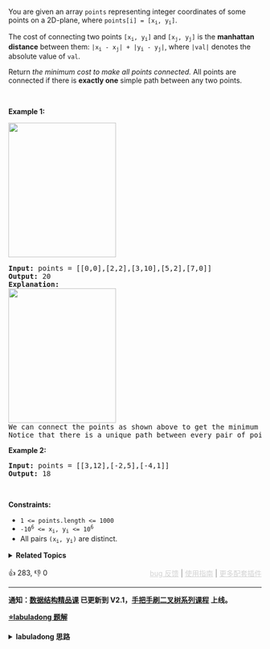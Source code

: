 <p>You are given an array <code>points</code> representing integer coordinates of some points on a 2D-plane, where <code>points[i] = [x<sub>i</sub>, y<sub>i</sub>]</code>.</p>

<p>The cost of connecting two points <code>[x<sub>i</sub>, y<sub>i</sub>]</code> and <code>[x<sub>j</sub>, y<sub>j</sub>]</code> is the <strong>manhattan distance</strong> between them: <code>|x<sub>i</sub> - x<sub>j</sub>| + |y<sub>i</sub> - y<sub>j</sub>|</code>, where <code>|val|</code> denotes the absolute value of <code>val</code>.</p>

<p>Return <em>the minimum cost to make all points connected.</em> All points are connected if there is <strong>exactly one</strong> simple path between any two points.</p>

<p>&nbsp;</p> 
<p><strong class="example">Example 1:</strong></p> 
<img alt="" src="https://assets.leetcode.com/uploads/2020/08/26/d.png" style="width: 214px; height: 268px;" /> 
<pre>
<strong>Input:</strong> points = [[0,0],[2,2],[3,10],[5,2],[7,0]]
<strong>Output:</strong> 20
<strong>Explanation:</strong> 
<img alt="" src="https://assets.leetcode.com/uploads/2020/08/26/c.png" style="width: 214px; height: 268px;" />
We can connect the points as shown above to get the minimum cost of 20.
Notice that there is a unique path between every pair of points.
</pre>

<p><strong class="example">Example 2:</strong></p>

<pre>
<strong>Input:</strong> points = [[3,12],[-2,5],[-4,1]]
<strong>Output:</strong> 18
</pre>

<p>&nbsp;</p> 
<p><strong>Constraints:</strong></p>

<ul> 
 <li><code>1 &lt;= points.length &lt;= 1000</code></li> 
 <li><code>-10<sup>6</sup> &lt;= x<sub>i</sub>, y<sub>i</sub> &lt;= 10<sup>6</sup></code></li> 
 <li>All pairs <code>(x<sub>i</sub>, y<sub>i</sub>)</code> are distinct.</li> 
</ul>

<details><summary><strong>Related Topics</strong></summary>并查集 | 图 | 数组 | 最小生成树</details><br>

<div>👍 283, 👎 0<span style='float: right;'><span style='color: gray;'><a href='https://github.com/labuladong/fucking-algorithm/discussions/939' target='_blank' style='color: lightgray;text-decoration: underline;'>bug 反馈</a> | <a href='https://labuladong.gitee.io/article/fname.html?fname=jb插件简介' target='_blank' style='color: lightgray;text-decoration: underline;'>使用指南</a> | <a href='https://labuladong.github.io/algo/images/others/%E5%85%A8%E5%AE%B6%E6%A1%B6.jpg' target='_blank' style='color: lightgray;text-decoration: underline;'>更多配套插件</a></span></span></div>

<div id="labuladong"><hr>

**通知：[数据结构精品课](https://aep.h5.xeknow.com/s/1XJHEO) 已更新到 V2.1，[手把手刷二叉树系列课程](https://aep.xet.tech/s/3YGcq3) 上线。**



<p><strong><a href="https://labuladong.gitee.io/article/slug.html?slug=min-cost-to-connect-all-points" target="_blank">⭐️labuladong 题解</a></strong></p>
<details><summary><strong>labuladong 思路</strong></summary>

## 基本思路

很显然这也是一个标准的最小生成树问题：每个点就是无向加权图中的节点，边的权重就是曼哈顿距离，连接所有点的最小费用就是最小生成树的权重和。

所以解法思路就是先生成所有的边以及权重，然后对这些边执行 Kruskal 算法即可。

这道题做了一个小的变通：每个坐标点是一个二元组，那么按理说应该用五元组表示一条带权重的边，但这样的话不便执行 Union-Find 算法；所以我们用 `points` 数组中的索引代表每个坐标点，这样就可以直接复用之前的 Kruskal 算法逻辑了。

**详细题解：[Kruskal 最小生成树算法](https://labuladong.github.io/article/fname.html?fname=kruskal)**

**标签：[图论算法](https://mp.weixin.qq.com/mp/appmsgalbum?__biz=MzAxODQxMDM0Mw==&action=getalbum&album_id=2122000448684457990)，并查集算法，最小生成树**

## 解法代码

提示：🟢 标记的是我写的解法代码，🤖 标记的是 chatGPT 翻译的多语言解法代码。如有错误，可以 [点这里](https://github.com/labuladong/fucking-algorithm/issues/1113) 反馈和修正。

<div class="tab-panel"><div class="tab-nav">
<button data-tab-item="cpp" class="tab-nav-button btn " data-tab-group="default" onclick="switchTab(this)">cpp🤖</button>

<button data-tab-item="python" class="tab-nav-button btn " data-tab-group="default" onclick="switchTab(this)">python🤖</button>

<button data-tab-item="java" class="tab-nav-button btn active" data-tab-group="default" onclick="switchTab(this)">java🟢</button>

<button data-tab-item="go" class="tab-nav-button btn " data-tab-group="default" onclick="switchTab(this)">go🤖</button>

<button data-tab-item="javascript" class="tab-nav-button btn " data-tab-group="default" onclick="switchTab(this)">javascript🤖</button>
</div><div class="tab-content">
<div data-tab-item="cpp" class="tab-item " data-tab-group="default"><div class="highlight">

```cpp
// 注意：cpp 代码由 chatGPT🤖 根据我的 java 代码翻译，旨在帮助不同背景的读者理解算法逻辑。
// 本代码已经通过力扣的测试用例，应该可直接成功提交。

class UF {
public:
    // 连通分量个数
    int count;
    // 存储一棵树
    vector<int> parent;
    // 记录树的「重量」
    vector<int> size;

    // n 为图中节点的个数
    UF(int n) {
        this->count = n;
        parent.resize(n);
        size.resize(n);
        for (int i = 0; i < n; i++) {
            parent[i] = i;
            size[i] = 1;
        }
    }

    // 将节点 p 和节点 q 连通
    void unionn(int p, int q) {
        int rootP = find(p);
        int rootQ = find(q);
        if (rootP == rootQ)
            return;

        // 小树接到大树下面，较平衡
        if (size[rootP] > size[rootQ]) {
            parent[rootQ] = rootP;
            size[rootP] += size[rootQ];
        } else {
            parent[rootP] = rootQ;
            size[rootQ] += size[rootP];
        }
        // 两个连通分量合并成一个连通分量
        count--;
    }

    // 判断节点 p 和节点 q 是否连通
    bool connected(int p, int q) {
        int rootP = find(p);
        int rootQ = find(q);
        return rootP == rootQ;
    }

    // 返回节点 x 的连通分量根节点
    int find(int x) {
        while (parent[x] != x) {
            // 进行路径压缩
            parent[x] = parent[parent[x]];
            x = parent[x];
        }
        return x;
    }

    // 返回图中的连通分量个数
    int getCount() {
        return this->count;
    }
};

class Solution {
public:
    int minCostConnectPoints(vector<vector<int>>& points) {
        int n = points.size();
        // 生成所有边及权重
        vector<vector<int>> edges;
        for (int i = 0; i < n; i++) {
            for (int j = i + 1; j < n; j++) {
                int xi = points[i][0], yi = points[i][1];
                int xj = points[j][0], yj = points[j][1];
                // 用坐标点在 points 中的索引表示坐标点
                edges.push_back({i, j, abs(xi - xj) + abs(yi - yj)});
            }
        }
        // 将边按照权重从小到大排序
        sort(edges.begin(), edges.end(), [](auto& a, auto& b){
            return a[2] < b[2];
        });
        // 执行 Kruskal 算法
        int mst = 0;
        UF uf(n);
        for (auto& edge : edges) {
            int u = edge[0];
            int v = edge[1];
            int weight = edge[2];
            // 若这条边会产生环，则不能加入 mst
            if (uf.connected(u, v)) {
                continue;
            }
            // 若这条边不会产生环，则属于最小生成树
            mst += weight;
            uf.unionn(u, v);
        }
        return mst;
    }
};
```

</div></div>

<div data-tab-item="python" class="tab-item " data-tab-group="default"><div class="highlight">

```python
# 注意：python 代码由 chatGPT🤖 根据我的 java 代码翻译，旨在帮助不同背景的读者理解算法逻辑。
# 本代码已经通过力扣的测试用例，应该可直接成功提交。

class Solution:
    def minCostConnectPoints(self, points: List[List[int]]) -> int:
        n = len(points)
        # 生成所有边及权重
        edges = []
        for i in range(n):
            for j in range(i + 1, n):
                xi, yi = points[i][0], points[i][1]
                xj, yj = points[j][0], points[j][1]
                # 用坐标点在 points 中的索引表示坐标点
                edges.append([i, j, abs(xi - xj) + abs(yi - yj)])
        # 将边按照权重从小到大排序
        edges.sort(key=lambda x: x[2])
        # 执行 Kruskal 算法
        mst = 0
        uf = UF(n)
        for edge in edges:
            u = edge[0]
            v = edge[1]
            weight = edge[2]
            # 若这条边会产生环，则不能加入 mst
            if uf.connected(u, v):
                continue
            # 若这条边不会产生环，则属于最小生成树
            mst += weight
            uf.union(u, v)
        return mst

class UF:
    # 连通分量个数
    count = 0
    # 存储一棵树
    parent = []
    # 记录树的「重量」
    size = []

    def __init__(self, n: int):
        # n 为图中节点的个数
        self.count = n
        self.parent = [i for i in range(n)]
        self.size = [1] * n

    # 将节点 p 和节点 q 连通
    def union(self, p: int, q: int) -> None:
        root_p = self.find(p)
        root_q = self.find(q)
        if root_p == root_q:
            return

        # 小树接到大树下面，较平衡
        if self.size[root_p] > self.size[root_q]:
            self.parent[root_q] = root_p
            self.size[root_p] += self.size[root_q]
        else:
            self.parent[root_p] = root_q
            self.size[root_q] += self.size[root_p]

        # 两个连通分量合并成一个连通分量
        self.count -= 1

    # 判断节点 p 和节点 q 是否连通
    def connected(self, p: int, q: int) -> bool:
        root_p = self.find(p)
        root_q = self.find(q)
        return root_p == root_q

    # 返回节点 x 的连通分量根节点
    def find(self, x: int) -> int:
        while self.parent[x] != x:
            # 进行路径压缩
            self.parent[x] = self.parent[self.parent[x]]
            x = self.parent[x]
        return x

    # 返回图中的连通分量个数
    def count(self) -> int:
        return self.count
```

</div></div>

<div data-tab-item="java" class="tab-item active" data-tab-group="default"><div class="highlight">

```java
class Solution {
    public int minCostConnectPoints(int[][] points) {
        int n = points.length;
        // 生成所有边及权重
        List<int[]> edges = new ArrayList<>();
        for (int i = 0; i < n; i++) {
            for (int j = i + 1; j < n; j++) {
                int xi = points[i][0], yi = points[i][1];
                int xj = points[j][0], yj = points[j][1];
                // 用坐标点在 points 中的索引表示坐标点
                edges.add(new int[]{
                        i, j, Math.abs(xi - xj) + Math.abs(yi - yj)
                });
            }
        }
        // 将边按照权重从小到大排序
        Collections.sort(edges, (a, b) -> {
            return a[2] - b[2];
        });
        // 执行 Kruskal 算法
        int mst = 0;
        UF uf = new UF(n);
        for (int[] edge : edges) {
            int u = edge[0];
            int v = edge[1];
            int weight = edge[2];
            // 若这条边会产生环，则不能加入 mst
            if (uf.connected(u, v)) {
                continue;
            }
            // 若这条边不会产生环，则属于最小生成树
            mst += weight;
            uf.union(u, v);
        }
        return mst;
    }

    class UF {
        // 连通分量个数
        private int count;
        // 存储一棵树
        private int[] parent;
        // 记录树的「重量」
        private int[] size;

        // n 为图中节点的个数
        public UF(int n) {
            this.count = n;
            parent = new int[n];
            size = new int[n];
            for (int i = 0; i < n; i++) {
                parent[i] = i;
                size[i] = 1;
            }
        }

        // 将节点 p 和节点 q 连通
        public void union(int p, int q) {
            int rootP = find(p);
            int rootQ = find(q);
            if (rootP == rootQ)
                return;

            // 小树接到大树下面，较平衡
            if (size[rootP] > size[rootQ]) {
                parent[rootQ] = rootP;
                size[rootP] += size[rootQ];
            } else {
                parent[rootP] = rootQ;
                size[rootQ] += size[rootP];
            }
            // 两个连通分量合并成一个连通分量
            count--;
        }

        // 判断节点 p 和节点 q 是否连通
        public boolean connected(int p, int q) {
            int rootP = find(p);
            int rootQ = find(q);
            return rootP == rootQ;
        }

        // 返回节点 x 的连通分量根节点
        private int find(int x) {
            while (parent[x] != x) {
                // 进行路径压缩
                parent[x] = parent[parent[x]];
                x = parent[x];
            }
            return x;
        }

        // 返回图中的连通分量个数
        public int count() {
            return count;
        }
    }
}
```

</div></div>

<div data-tab-item="go" class="tab-item " data-tab-group="default"><div class="highlight">

```go
// 注意：go 代码由 chatGPT🤖 根据我的 java 代码翻译，旨在帮助不同背景的读者理解算法逻辑。
// 本代码还未经过力扣测试，仅供参考，如有疑惑，可以参照我写的 java 代码对比查看。

func minCostConnectPoints(points [][]int) int {
    n := len(points)
    // 生成所有边及权重
    edges := make([][]int, 0)
    for i := 0; i < n; i++ {
        for j := i + 1; j < n; j++ {
            xi, yi := points[i][0], points[i][1]
            xj, yj := points[j][0], points[j][1]
            // 用坐标点在 points 中的索引表示坐标点
            edges = append(edges, []int{i, j, abs(xi - xj) + abs(yi - yj)})
        }
    }
    // 将边按照权重从小到大排序
    sort.Slice(edges, func(i, j int) bool {
        return edges[i][2] < edges[j][2]
    })
    // 执行 Kruskal 算法
    mst := 0
    uf := NewUF(n)
    for _, edge := range edges {
        u, v, weight := edge[0], edge[1], edge[2]
        // 若这条边会产生环，则不能加入 mst
        if uf.connected(u, v) {
            continue
        }
        // 若这条边不会产生环，则属于最小生成树
        mst += weight
        uf.union(u, v)
    }
    return mst
}

func abs(x int) int {
    if x < 0 {
        return -x
    }
    return x
}

type UF struct {
    // 连通分量个数
    count int
    // 存储一棵树
    parent []int
    // 记录树的「重量」
    size []int
}

// NewUF returns a new UF with n nodes
func NewUF(n int) *UF {
    uf := &UF{}
    uf.count = n
    uf.parent = make([]int, n)
    uf.size = make([]int, n)
    for i := 0; i < n; i++ {
        uf.parent[i] = i
        uf.size[i] = 1
    }
    return uf
}

func (uf *UF) union(p, q int) {
    rootP := uf.find(p)
    rootQ := uf.find(q)
    if rootP == rootQ {
        return
    }
    // 小树接到大树下面，较平衡
    if uf.size[rootP] > uf.size[rootQ] {
        uf.parent[rootQ] = rootP
        uf.size[rootP] += uf.size[rootQ]
    } else {
        uf.parent[rootP] = rootQ
        uf.size[rootQ] += uf.size[rootP]
    }
    // 两个连通分量合并成一个连通分量
    uf.count--
}

func (uf *UF) connected(p, q int) bool {
    rootP := uf.find(p)
    rootQ := uf.find(q)
    return rootP == rootQ
}

func (uf *UF) find(x int) int {
    for uf.parent[x] != x {
        // 进行路径压缩
        uf.parent[x], x = uf.parent[uf.parent[x]], uf.parent[uf.parent[x]]
    }
    return x
}

func (uf *UF) Count() int {
    return uf.count
}
```

</div></div>

<div data-tab-item="javascript" class="tab-item " data-tab-group="default"><div class="highlight">

```javascript
// 注意：javascript 代码由 chatGPT🤖 根据我的 java 代码翻译，旨在帮助不同背景的读者理解算法逻辑。
// 本代码已经通过力扣的测试用例，应该可直接成功提交。

var minCostConnectPoints = function(points) {
    const n = points.length;
    // 生成所有边及权重
    let edges = [];
    for (let i = 0; i < n; i++) {
        for (let j = i + 1; j < n; j++) {
            const xi = points[i][0], yi = points[i][1];
            const xj = points[j][0], yj = points[j][1];
            // 用坐标点在 points 中的索引表示坐标点
            edges.push([i, j, Math.abs(xi - xj) + Math.abs(yi - yj)]);
        }
    }
    // 将边按照权重从小到大排序
    edges.sort((a, b) => {
        return a[2] - b[2];
    });
    // 执行 Kruskal 算法
    let mst = 0;
    const uf = new UF(n);
    for (let i = 0; i < edges.length; i++) {
        const u = edges[i][0];
        const v = edges[i][1];
        const weight = edges[i][2];
        // 若这条边会产生环，则不能加入 mst
        if (uf.connected(u, v)) {
            continue;
        }
        // 若这条边不会产生环，则属于最小生成树
        mst += weight;
        uf.union(u, v);
    }
    return mst;
};

class UF {
    // 连通分量个数
    count = 0;
    // 存储一棵树
    parent = [];
    // 记录树的「重量」
    size = [];

    // n 为图中节点的个数
    constructor(n) {
        this.count = n;
        this.parent = new Array(n).fill(0).map((_, index) => index);
        this.size = new Array(n).fill(1);
    }

    // 将节点 p 和节点 q 连通
    union(p, q) {
        let rootP = this.find(p);
        let rootQ = this.find(q);
        if (rootP == rootQ)
            return;

        // 小树接到大树下面，较平衡
        if (this.size[rootP] > this.size[rootQ]) {
            this.parent[rootQ] = rootP;
            this.size[rootP] += this.size[rootQ];
        } else {
            this.parent[rootP] = rootQ;
            this.size[rootQ] += this.size[rootP];
        }
        // 两个连通分量合并成一个连通分量
        this.count--;
    }

    // 判断节点 p 和节点 q 是否连通
    connected(p, q) {
        let rootP = this.find(p);
        let rootQ = this.find(q);
        return rootP == rootQ;
    }

    // 返回节点 x 的连通分量根节点
    find(x) {
        while (this.parent[x] != x) {
            // 进行路径压缩
            this.parent[x] = this.parent[this.parent[x]];
            x = this.parent[x];
        }
        return x;
    }

    // 返回图中的连通分量个数
    count() {
        return this.count;
    }
}
```

</div></div>
</div></div>

**类似题目**：
  - [1135. 最低成本联通所有城市 🟠](/problems/connecting-cities-with-minimum-cost)
  - [261. 以图判树 🟠](/problems/graph-valid-tree)

</details>
</div>












